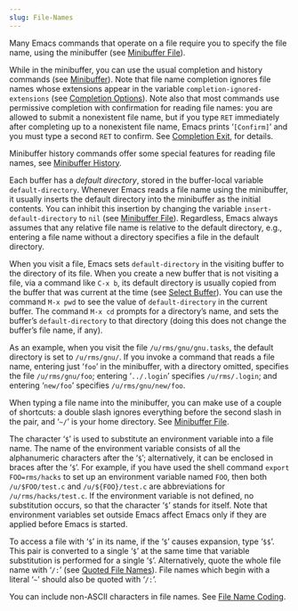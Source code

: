 ```yaml
---
slug: File-Names
---
```


Many Emacs commands that operate on a file require you to specify the file name, using the minibuffer (see [Minibuffer File](Minibuffer-File)).

While in the minibuffer, you can use the usual completion and history commands (see [Minibuffer](Minibuffer)). Note that file name completion ignores file names whose extensions appear in the variable `completion-ignored-extensions` (see [Completion Options](Completion-Options)). Note also that most commands use permissive completion with confirmation for reading file names: you are allowed to submit a nonexistent file name, but if you type `RET` immediately after completing up to a nonexistent file name, Emacs prints ‘`[Confirm]`’ and you must type a second `RET` to confirm. See [Completion Exit](Completion-Exit), for details.

Minibuffer history commands offer some special features for reading file names, see [Minibuffer History](Minibuffer-History).

Each buffer has a *default directory*, stored in the buffer-local variable `default-directory`. Whenever Emacs reads a file name using the minibuffer, it usually inserts the default directory into the minibuffer as the initial contents. You can inhibit this insertion by changing the variable `insert-default-directory` to `nil` (see [Minibuffer File](Minibuffer-File)). Regardless, Emacs always assumes that any relative file name is relative to the default directory, e.g., entering a file name without a directory specifies a file in the default directory.

When you visit a file, Emacs sets `default-directory` in the visiting buffer to the directory of its file. When you create a new buffer that is not visiting a file, via a command like `C-x b`, its default directory is usually copied from the buffer that was current at the time (see [Select Buffer](Select-Buffer)). You can use the command `M-x pwd` to see the value of `default-directory` in the current buffer. The command `M-x cd` prompts for a directory’s name, and sets the buffer’s `default-directory` to that directory (doing this does not change the buffer’s file name, if any).

As an example, when you visit the file `/u/rms/gnu/gnu.tasks`, the default directory is set to `/u/rms/gnu/`. If you invoke a command that reads a file name, entering just ‘`foo`’ in the minibuffer, with a directory omitted, specifies the file `/u/rms/gnu/foo`; entering ‘`../.login`’ specifies `/u/rms/.login`; and entering ‘`new/foo`’ specifies `/u/rms/gnu/new/foo`.

When typing a file name into the minibuffer, you can make use of a couple of shortcuts: a double slash ignores everything before the second slash in the pair, and ‘`~/`’ is your home directory. See [Minibuffer File](Minibuffer-File).

The character ‘`$`’ is used to substitute an environment variable into a file name. The name of the environment variable consists of all the alphanumeric characters after the ‘`$`’; alternatively, it can be enclosed in braces after the ‘`$`’. For example, if you have used the shell command `export FOO=rms/hacks` to set up an environment variable named `FOO`, then both `/u/$FOO/test.c` and `/u/${FOO}/test.c` are abbreviations for `/u/rms/hacks/test.c`. If the environment variable is not defined, no substitution occurs, so that the character ‘`$`’ stands for itself. Note that environment variables set outside Emacs affect Emacs only if they are applied before Emacs is started.

To access a file with ‘`$`’ in its name, if the ‘`$`’ causes expansion, type ‘`$$`’. This pair is converted to a single ‘`$`’ at the same time that variable substitution is performed for a single ‘`$`’. Alternatively, quote the whole file name with ‘`/:`’ (see [Quoted File Names](Quoted-File-Names)). File names which begin with a literal ‘`~`’ should also be quoted with ‘`/:`’.

You can include non-ASCII characters in file names. See [File Name Coding](File-Name-Coding).
